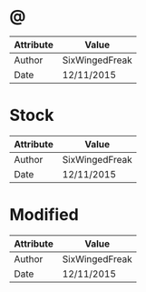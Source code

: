 # @
| Attribute | Value |
| ---  | ---     |
| Author | SixWingedFreak |
| Date | 12/11/2015 |
# Stock
| Attribute | Value |
| ---  | ---     |
| Author | SixWingedFreak |
| Date | 12/11/2015 |
# Modified
| Attribute | Value |
| ---  | ---     |
| Author | SixWingedFreak |
| Date | 12/11/2015 |
